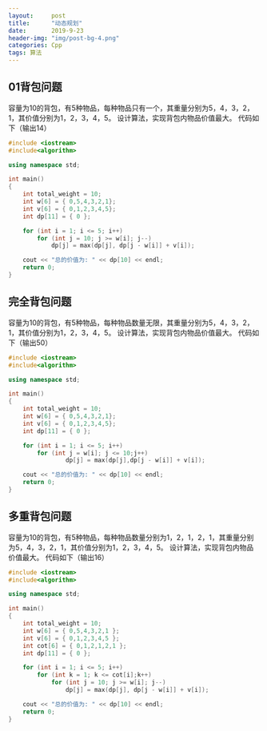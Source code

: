```yaml
---
layout:     post
title:      "动态规划"
date:       2019-9-23 
header-img: "img/post-bg-4.png"
categories: Cpp
tags: 算法
---
```


## 01背包问题

容量为10的背包，有5种物品，每种物品只有一个，其重量分别为5，4，3，2，1，其价值分别为1，2，3，4，5。
设计算法，实现背包内物品价值最大。
代码如下（输出14）

```c++
#include <iostream>
#include<algorithm>

using namespace std;

int main() 
{
    int total_weight = 10;
    int w[6] = { 0,5,4,3,2,1};
    int v[6] = { 0,1,2,3,4,5};
    int dp[11] = { 0 };

    for (int i = 1; i <= 5; i++)
        for (int j = 10; j >= w[i]; j--)
            dp[j] = max(dp[j], dp[j - w[i]] + v[i]);

    cout << "总的价值为: " << dp[10] << endl;
    return 0;
}

```



## 完全背包问题

容量为10的背包，有5种物品，每种物品数量无限，其重量分别为5，4，3，2，1，其价值分别为1，2，3，4，5。
设计算法，实现背包内物品价值最大。
代码如下（输出50）

```c++
#include <iostream>
#include<algorithm>

using namespace std;

int main() 
{
    int total_weight = 10;
    int w[6] = { 0,5,4,3,2,1};
    int v[6] = { 0,1,2,3,4,5};
    int dp[11] = { 0 };

    for (int i = 1; i <= 5; i++)
        for (int j = w[i]; j <= 10;j++)
                dp[j] = max(dp[j],dp[j - w[i]] + v[i]);

    cout << "总的价值为: " << dp[10] << endl;
    return 0;
}

```



## 多重背包问题

容量为10的背包，有5种物品，每种物品数量分别为1，2，1，2，1，其重量分别为5，4，3，2，1，其价值分别为1，2，3，4，5。
设计算法，实现背包内物品价值最大。
代码如下（输出16）

```c++
#include <iostream>
#include<algorithm>

using namespace std;

int main()
{
    int total_weight = 10;
    int w[6] = { 0,5,4,3,2,1 };
    int v[6] = { 0,1,2,3,4,5 };
    int cot[6] = { 0,1,2,1,2,1 };
    int dp[11] = { 0 };

    for (int i = 1; i <= 5; i++)
        for (int k = 1; k <= cot[i];k++)
            for (int j = 10; j >= w[i]; j--)
                dp[j] = max(dp[j], dp[j - w[i]] + v[i]);

    cout << "总的价值为: " << dp[10] << endl;
    return 0;
}

```

